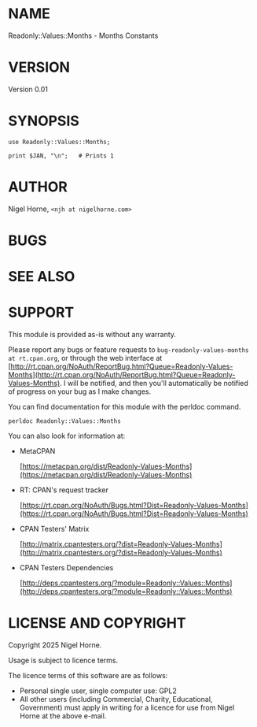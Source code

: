 # NAME

Readonly::Values::Months - Months Constants

# VERSION

Version 0.01

# SYNOPSIS

    use Readonly::Values::Months;

    print $JAN, "\n";   # Prints 1

# AUTHOR

Nigel Horne, `<njh at nigelhorne.com>`

# BUGS

# SEE ALSO

# SUPPORT

This module is provided as-is without any warranty.

Please report any bugs or feature requests to `bug-readonly-values-months at rt.cpan.org`,
or through the web interface at
[http://rt.cpan.org/NoAuth/ReportBug.html?Queue=Readonly-Values-Months](http://rt.cpan.org/NoAuth/ReportBug.html?Queue=Readonly-Values-Months).
I will be notified, and then you'll
automatically be notified of progress on your bug as I make changes.

You can find documentation for this module with the perldoc command.

    perldoc Readonly::Values::Months

You can also look for information at:

- MetaCPAN

    [https://metacpan.org/dist/Readonly-Values-Months](https://metacpan.org/dist/Readonly-Values-Months)

- RT: CPAN's request tracker

    [https://rt.cpan.org/NoAuth/Bugs.html?Dist=Readonly-Values-Months](https://rt.cpan.org/NoAuth/Bugs.html?Dist=Readonly-Values-Months)

- CPAN Testers' Matrix

    [http://matrix.cpantesters.org/?dist=Readonly-Values-Months](http://matrix.cpantesters.org/?dist=Readonly-Values-Months)

- CPAN Testers Dependencies

    [http://deps.cpantesters.org/?module=Readonly::Values::Months](http://deps.cpantesters.org/?module=Readonly::Values::Months)

# LICENSE AND COPYRIGHT

Copyright 2025 Nigel Horne.

Usage is subject to licence terms.

The licence terms of this software are as follows:

- Personal single user, single computer use: GPL2
- All other users (including Commercial, Charity, Educational, Government)
  must apply in writing for a licence for use from Nigel Horne at the
  above e-mail.
